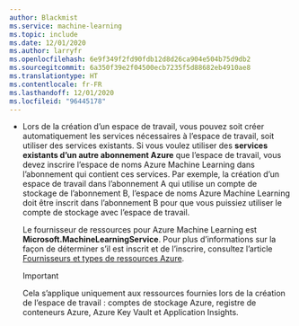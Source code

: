 ```yaml
---
author: Blackmist
ms.service: machine-learning
ms.topic: include
ms.date: 12/01/2020
ms.author: larryfr
ms.openlocfilehash: 6e9f349f2fd90fdb12d8d26ca904e504b75d9db2
ms.sourcegitcommit: 6a350f39e2f04500ecb7235f5d88682eb4910ae8
ms.translationtype: HT
ms.contentlocale: fr-FR
ms.lasthandoff: 12/01/2020
ms.locfileid: "96445178"
---
```

* Lors de la création d’un espace de travail, vous pouvez soit créer automatiquement les services nécessaires à l’espace de travail, soit utiliser des services existants. Si vous voulez utiliser des __services existants d’un autre abonnement Azure__ que l’espace de travail, vous devez inscrire l’espace de noms Azure Machine Learning dans l’abonnement qui contient ces services. Par exemple, la création d’un espace de travail dans l’abonnement A qui utilise un compte de stockage de l’abonnement B, l’espace de noms Azure Machine Learning doit être inscrit dans l’abonnement B pour que vous puissiez utiliser le compte de stockage avec l’espace de travail.

    Le fournisseur de ressources pour Azure Machine Learning est __Microsoft.MachineLearningService__. Pour plus d’informations sur la façon de déterminer s’il est inscrit et de l’inscrire, consultez l’article [Fournisseurs et types de ressources Azure](../articles/azure-resource-manager/management/resource-providers-and-types.md).

    > [!IMPORTANT]
    > Cela s’applique uniquement aux ressources fournies lors de la création de l’espace de travail : comptes de stockage Azure, registre de conteneurs Azure, Azure Key Vault et Application Insights.
